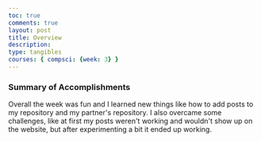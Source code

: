 ```yaml
---
toc: true
comments: true
layout: post
title: Overview
description: 
type: tangibles
courses: { compsci: {week: 3} }
---
```


### Summary of Accomplishments
Overall the week was fun and I learned new things like how to add posts to my repository and my partner's repository. I also overcame some challenges, like at first my posts weren't working and wouldn't show up on the website, but after experimenting a bit it ended up working.